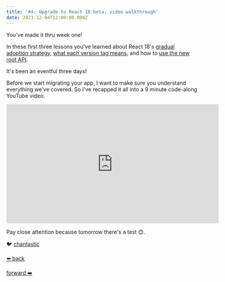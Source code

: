 ```yaml
---
title: '#4: Upgrade to React 18 beta, video walkthrough'
date: 2021-12-04T12:00:00.000Z
---
```


You've made it thru week one!

In these first three lessons you've learned about React 18's [gradual adoption strategy](https://react.holiday/2021/1), [what each version tag means](https://react.holiday/2021/2), and how to [use the new root API](https://react.holiday/2021/3).

It's been an eventful three days!

Before we start migrating your app, I want to make sure you understand everything we've covered. So I've recapped it all into a 9 minute code-along YouTube video.

<iframe width="560" height="315" src="https://www.youtube.com/embed/Mhysx4g8m2I" title="YouTube video player" frameborder="0" allow="accelerometer; autoplay; clipboard-write; encrypted-media; gyroscope; picture-in-picture" allowfullscreen></iframe>

Pay close attention because tomorrow there's a test 😊.

🐦 [chantastic](https://chan.dev/twitter)

<div class="flex">

[⬅️ back](/lessons/reactholiday/2021/3)

<div class="mx-auto"></div>

[forward ➡️](/lessons/reactholiday/2021/5)

</div>
